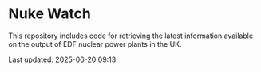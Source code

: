 # Nuke Watch

This repository includes code for retrieving the latest information available on the output of EDF nuclear power plants in the UK.

Last updated: 2025-06-20 09:13